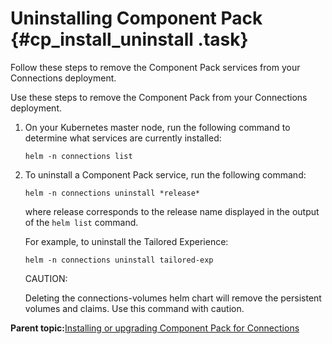 # Uninstalling Component Pack {#cp_install_uninstall .task}

Follow these steps to remove the Component Pack services from your Connections deployment.

Use these steps to remove the Component Pack from your Connections deployment.

1.  On your Kubernetes master node, run the following command to determine what services are currently installed:

    ```
    helm -n connections list
    ```

2.  To uninstall a Component Pack service, run the following command:

    ``` {#pre_nz5_1wn_fvb}
    helm -n connections uninstall *release*
    ```

    where release corresponds to the release name displayed in the output of the `helm list` command.

    For example, to uninstall the Tailored Experience:

    ``` {#codeblock_cyd_fwn_fvb}
    helm -n connections uninstall tailored-exp  
    ```

    CAUTION:

    Deleting the connections-volumes helm chart will remove the persistent volumes and claims. Use this command with caution.


**Parent topic:**[Installing or upgrading Component Pack for Connections](../install/cp_install_config_intro.md)

